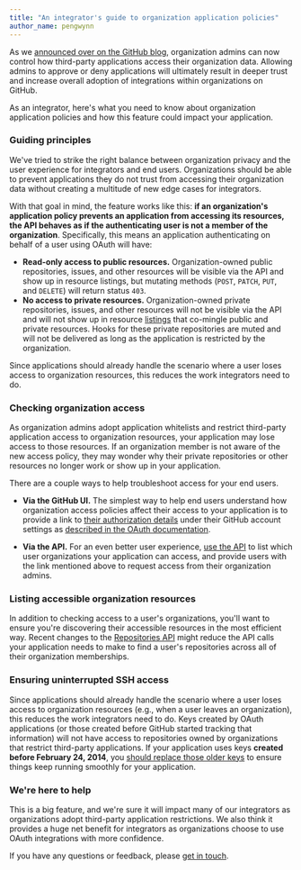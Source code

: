 ```yaml
---
title: "An integrator's guide to organization application policies"
author_name: pengwynn
---
```


As we [announced over on the GitHub blog][ann], organization admins can now
control how third-party applications access their organization data. Allowing
admins to approve or deny applications will ultimately result in deeper trust
and increase overall adoption of integrations within organizations on GitHub.

As an integrator, here's what you need to know about organization application
policies and how this feature could impact your application.

### Guiding principles

We've tried to strike the right balance between organization privacy and the
user experience for integrators and end users. Organizations should be able to
prevent applications they do not trust from accessing their organization data
without creating a multitude of new edge cases for integrators.

With that goal in mind, the feature works like this: **if an organization's
application policy prevents an application from accessing its resources, the
API behaves as if the authenticating user is not a member of the
organization**. Specifically, this means an application authenticating on
behalf of a user using OAuth will have:

- **Read-only access to public resources.** Organization-owned public
    repositories, issues, and other resources will be visible via the API and
    show up in resource listings, but mutating methods (`POST`, `PATCH`, `PUT`,
    and `DELETE`) will return status `403`.
- **No access to private resources.** Organization-owned private repositories,
    issues, and other resources will not be visible via the API and will not
    show up in resource [listings][] that co-mingle public and private
    resources. Hooks for these private repositories are muted and will not be
    delivered as long as the application is restricted by the organization.

Since applications should already handle the scenario where a user loses access
to organization resources, this reduces the work integrators need to do.

### Checking organization access

As organization admins adopt application whitelists and restrict third-party
application access to organization resources, your application may lose access
to those resources. If an organization member is not aware of the new access
policy, they may wonder why their private repositories or other resources no
longer work or show up in your application.

There are a couple ways to help troubleshoot access for your end users.

- **Via the GitHub UI.** The simplest way to help end users understand how
    organization access policies affect their access to your application is to
    provide a link to [their authorization details][help-request-approval]
    under their GitHub account settings as [described in the OAuth
    documentation][auth-link].

- **Via the API.** For an even better user experience, [use the
    API][discovering-guide] to list which user organizations your application
    can access, and provide users with the link mentioned above to request
    access from their organization admins.

### Listing accessible organization resources

In addition to checking access to a user's organizations, you'll want to ensure
you're discovering their accessible resources in the most efficient way. Recent
changes to the [Repositories API][listing-repos] might reduce the API calls
your application needs to make to find a user's repositories across all of
their organization memberships.

### Ensuring uninterrupted SSH access

Since applications should already handle the scenario where a user loses access
to organization resources (e.g., when a user leaves an organization), this
reduces the work integrators need to do. Keys created by OAuth applications (or
those created before GitHub started tracking that information) will not have
access to repositories owned by organizations that restrict third-party
applications. If your application uses keys **created before February 24,
2014**, you [should replace those older keys][keys] to ensure things keep
running smoothly for your application.

### We're here to help

This is a big feature, and we're sure it will impact many of our integrators as
organizations adopt third-party application restrictions. We also think it
provides a huge net benefit for integrators as organizations choose to use
OAuth integrations with more confidence.

If you have any questions or feedback, please [get in touch][contact].

[ann]: https://github.com/blog/1941-organization-approved-applications
[auth-link]: /v3/oauth/#directing-users-to-review-their-access-for-an-application
[help-request-approval]: https://help.github.com/articles/requesting-organization-approval-for-your-authorized-applications/
[list-orgs]: /v3/orgs/#list-your-organizations
[contact]: https://github.com/contact?form[subject]=Organization+Access+Policies+help+for+integrators
[listing-repos]: /v3/repos/#list-your-repositories
[discovering-guide]: /guides/discovering-resources-for-a-user/
[keys]: /changes/2014-12-12-replace-older-ssh-keys-created-by-your-application/
[listings]: /v3/issues/#list-issues
